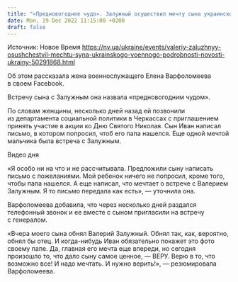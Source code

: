 ```yaml
---
title: "«Предновогоднее чудо». Залужный осуществил мечту сына украинского военного, который пропал без вести на войне"
date: Mon, 19 Dec 2022 11:15:00 +0200
draft: false
---
```

Источник: Новое Время https://nv.ua/ukraine/events/valeriy-zaluzhnyy-osushchestvil-mechtu-syna-ukrainskogo-voennogo-podrobnosti-novosti-ukrainy-50291868.html


 Об этом рассказала жена военнослужащего Елена Варфоломеева в своем Facebook.

Встречу сына с Залужным она назвала «предновогодним чудом».

По словам женщины, несколько дней назад ей позвонили из департамента социальной политики в Черкассах с приглашением принять участие в акции ко Дню Святого Николая. Сын Иван написал письмо, в котором попросил, чтоб его папа нашелся. Еще одной мечтой мальчика была встреча с Залужным.

 Видео дня   

«Я особо ни на что и не рассчитывала. Предложили сыну написать письмо с пожеланиями. Мой ребенок ничего не попросил, кроме того, чтобы папа нашелся. А еще написал, что мечтает о встрече с Валерием Залужным. Я то письмо передала как есть», — уточнила она.

Варфоломеева добавила, что через несколько дней раздался телефонный звонок и ее вместе с сыном пригласили на встречу с генералом.

«Вчера моего сына обнял Валерий Залужный. Обнял так, как, вероятно, обнял бы отец. И когда-нибудь Иван обязательно покажет это фото своему папе. Да, главная его мечта еще впереди, но сегодня произошло то, что дало сыну самое ценное, — ВЕРУ. Верю в то, что возможно все! И надо мечтать. И нужно верить!», — резюмировала Варфоломеева.
